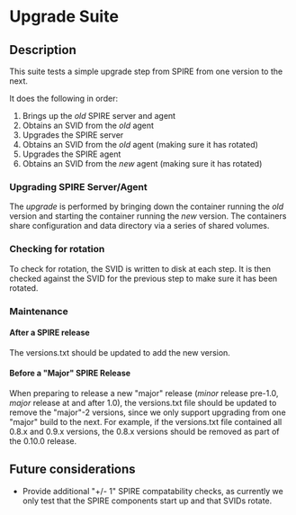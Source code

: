 # Upgrade Suite

## Description

This suite tests a simple upgrade step from SPIRE from one version to the next.

It does the following in order:

1. Brings up the _old_ SPIRE server and agent
1. Obtains an SVID from the _old_ agent
1. Upgrades the SPIRE server
1. Obtains an SVID from the _old_ agent (making sure it has rotated)
1. Upgrades the SPIRE agent
1. Obtains an SVID from the _new_ agent (making sure it has rotated)

### Upgrading SPIRE Server/Agent

The _upgrade_ is performed by bringing down the container running the _old_
version and starting the container running the _new_ version. The containers
share configuration and data directory via a series of shared volumes.

### Checking for rotation

To check for rotation, the SVID is written to disk at each step. It is then
checked against the SVID for the previous step to make sure it has been
rotated.

### Maintenance

#### After a SPIRE release

The versions.txt should be updated to add the new version.

#### Before a "Major" SPIRE Release

When preparing to release a new "major" release (_minor_ release pre-1.0,
_major_ release at and after 1.0), the versions.txt file should be updated to
remove the "major"-2 versions, since we only support upgrading from one "major"
build to the next. For example, if the versions.txt file contained all 0.8.x
and 0.9.x versions, the 0.8.x versions should be removed as part of the 0.10.0
release.

## Future considerations

- Provide additional "+/- 1" SPIRE compatability checks, as currently we only
  test that the SPIRE components start up and that SVIDs rotate.

